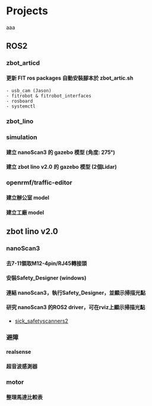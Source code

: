 # Projects

aaa
## ROS2

### zbot_articd

#### 更新 FIT ros packages 自動安裝腳本於 zbot_artic.sh

    - usb_cam (Jason)
    - fitrobot & fitrobot_interfaces
    - rosboard
    - systemctl

### zbot_lino

### simulation

#### 建立 nanoScan3 的 gazebo 模型 (角度: 275°)

#### 建立 zbot lino v2.0 的 gazebo 模型 (2個Lidar)

### openrmf/traffic-editor

#### 建立辦公室 model

#### 建立工廠 model

## zbot lino v2.0

### nanoScan3

#### 去7-11領取M12-4pin/RJ45轉接頭

#### 安裝Safety_Designer (windows)

#### 連結 nanoScan3，執行Safety_Designer，並顯示掃描光點

#### 研究 nanoScan3 的ROS2 driver，可在rviz上顯示掃描光點

- [sick_safetyscanners2](https://github.com/SICKAG/sick_safetyscanners2)

### 避障

#### realsense

#### 超音波感測器

### motor

#### 整理馬達比較表
